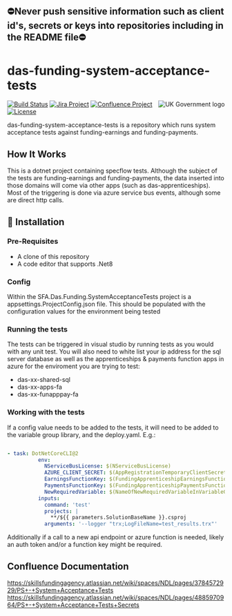## ⛔Never push sensitive information such as client id's, secrets or keys into repositories including in the README file⛔

# das-funding-system-acceptance-tests

<img src="https://avatars.githubusercontent.com/u/9841374?s=200&v=4" align="right" alt="UK Government logo">

[![Build Status](https://dev.azure.com/sfa-gov-uk/Digital%20Apprenticeship%20Service/_apis/build/status/das-funding-system-acceptance-tests?branchName=main)](https://dev.azure.com/sfa-gov-uk/Digital%20Apprenticeship%20Service/_build/latest?definitionId=3217&branchName=main)
[![Jira Project](https://img.shields.io/badge/Jira-Project-blue)](https://skillsfundingagency.atlassian.net/jira/software/c/projects/FLP/boards/753)
[![Confluence Project](https://img.shields.io/badge/Confluence-Project-blue)](https://skillsfundingagency.atlassian.net/wiki/spaces/NDL/pages/3480354918/Flexible+Payments+Models)
[![License](https://img.shields.io/badge/license-MIT-lightgrey.svg?longCache=true&style=flat-square)](https://en.wikipedia.org/wiki/MIT_License)

das-funding-system-acceptance-tests is a repository which runs system acceptance tests against funding-earnings and funding-payments.


## How It Works

This is a dotnet project containing specflow tests. Although the subject of the tests are funding-earnings and funding-payments, the data inserted into those domains will come via other apps (such as das-apprenticeships). Most of the triggering is done via azure service bus events, although some are direct http calls.

## 🚀 Installation

### Pre-Requisites

* A clone of this repository
* A code editor that supports .Net8

### Config

Within the SFA.Das.Funding.SystemAcceptanceTests project is a appsettings.ProjectConfig.json file. This should be populated with the configuration values for the environment being tested

### Running the tests

The tests can be triggered in visual studio by running tests as you would with any unit test. You will also need to white list your ip address for the sql server database as well as the apprenticeships & payments function apps in azure for the enviroment you are trying to test:
 - das-xx-shared-sql
 - das-xx-apps-fa
 - das-xx-funapppay-fa
 
### Working with the tests

If a config value needs to be added to the tests, it will need to be added to the variable group library, and the deploy.yaml. E.g.: 

```yaml

- task: DotNetCoreCLI@2
          env:
            NServiceBusLicense: $(NServiceBusLicense)
            AZURE_CLIENT_SECRET: $(AppRegistrationTemporaryClientSecret)
            EarningsFunctionKey: $(FundingApprenticeshipEarningsFunctionAppSystemKey)
            PaymentsFunctionKey: $(FundingApprenticeshipPaymentsFunctionAppSystemKey)
            NewRequiredVariable: $(NameOfNewRequiredVariableInVariableGroup)
          inputs:
            command: 'test'
            projects: |
              **/${{ parameters.SolutionBaseName }}.csproj
            arguments: '--logger "trx;LogFileName=test_results.trx"'
```

Additionally if a call to a new api endpoint or azure function is needed, likely an auth token and/or a function key might be required.

## Confluence Documentation

https://skillsfundingagency.atlassian.net/wiki/spaces/NDL/pages/3784572929/PS+-+System+Acceptance+Tests
https://skillsfundingagency.atlassian.net/wiki/spaces/NDL/pages/4885970964/PS+-+System+Acceptance+Tests+Secrets